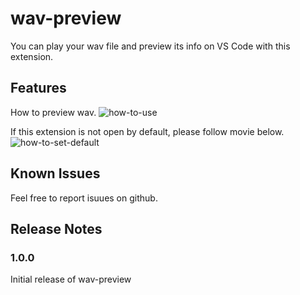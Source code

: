 # wav-preview 

You can play your wav file and preview its info on VS Code with this extension.  

## Features

How to preview wav.
![how-to-use](https://github.com/sukumo28/wav-preview/images/how-to-use.gif)

If this extension is not open by default, please follow movie below.
![how-to-set-default](https://github.com/sukumo28/wav-preview/images/how-to-set-default.gif)

## Known Issues

Feel free to report isuues on github.

## Release Notes

### 1.0.0

Initial release of wav-preview
